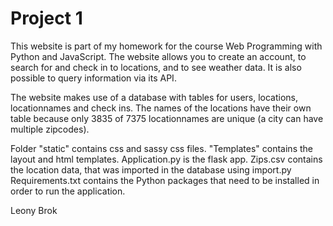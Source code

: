 # Project 1

This website is part of my homework for the course Web Programming with Python and JavaScript.
The website allows you to create an account, to search for and check in to locations, and to see weather data.
It is also possible to query information via its API.

The website makes use of a database with tables for users, locations, locationnames and check ins.
The names of the locations have their own table because only 3835 of 7375 locationnames are unique (a city can have multiple zipcodes).

Folder "static" contains css and sassy css files. "Templates" contains the layout and html templates.
Application.py is the flask app.
Zips.csv contains the location data, that was imported in the database using import.py
Requirements.txt contains the Python packages that need to be installed in order to run the application.

Leony Brok